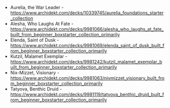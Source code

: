 - Aurelia, the War Leader - https://www.archidekt.com/decks/10339745/aurelia_foundations_starter_collection
- Alesha, Who Laughs At Fate - https://www.archidekt.com/decks/9981066/alesha_who_laughs_at_fate_built_from_beginner_boxstarter_collection_primarily
- Elenda, Saint of Dusk - https://www.archidekt.com/decks/9981069/elenda_saint_of_dusk_built_from_beginner_boxstarter_collection_primarily
- Kutzil, Malamet Exemplar - https://www.archidekt.com/decks/9981242/kutzil_malamet_exemplar_built_from_beginner_boxstarter_collection_primarily
- Nix-Mizzet, Visionary - https://www.archidekt.com/decks/9981063/nivmizzet_visionary_built_from_beginner_boxstarter_collection_primarily
- Tatyova, Benthic Druid - https://www.archidekt.com/decks/9981119/tatyova_benthic_druid_built_from_beginner_boxstarter_collection_primarily